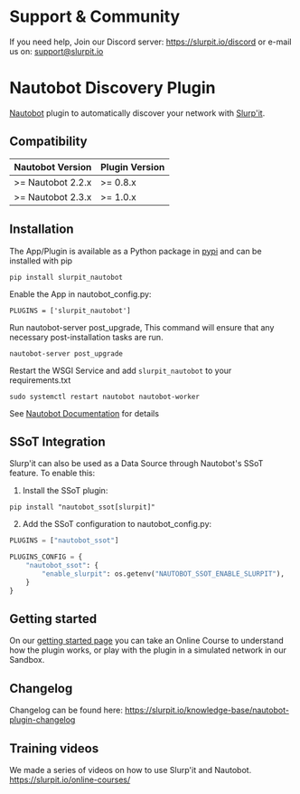 # Support & Community
If you need help, Join our Discord server: https://slurpit.io/discord
or e-mail us on: support@slurpit.io

# Nautobot Discovery Plugin
[Nautobot](https://github.com/nautobot/nautobot) plugin to automatically discover your network with [Slurp'it](https://slurpit.io).

## Compatibility

|    Nautobot Version    | Plugin Version |
|------------------------|----------------|
|    >= Nautobot 2.2.x   |    >= 0.8.x    |
|    >= Nautobot 2.3.x   |    >= 1.0.x    |

## Installation

The App/Plugin is available as a Python package in [pypi](https://pypi.org/project/slurpit_nautobot/) and can be installed with pip  

```
pip install slurpit_nautobot
```
Enable the App in nautobot_config.py:
```
PLUGINS = ['slurpit_nautobot']
```

Run nautobot-server post_upgrade, This command will ensure that any necessary post-installation tasks are run.
```
nautobot-server post_upgrade
```

Restart the WSGI Service and add `slurpit_nautobot` to your requirements.txt
```
sudo systemctl restart nautobot nautobot-worker
```

See [Nautobot Documentation](https://docs.nautobot.com/projects/core/en/stable/user-guide/administration/installation/app-install) for details

## SSoT Integration

Slurp'it can also be used as a Data Source through Nautobot's SSoT feature. To enable this:

1. Install the SSoT plugin:
```
pip install "nautobot_ssot[slurpit]"
```

2. Add the SSoT configuration to nautobot_config.py:
```python
PLUGINS = ["nautobot_ssot"]

PLUGINS_CONFIG = {
    "nautobot_ssot": {
        "enable_slurpit": os.getenv("NAUTOBOT_SSOT_ENABLE_SLURPIT"),
    }
}
```

## Getting started
On our [getting started page](https://slurpit.io/getting-started/) you can take an Online Course to understand how the plugin works, or play with the plugin in a simulated network in our Sandbox.

## Changelog
Changelog can be found here: https://slurpit.io/knowledge-base/nautobot-plugin-changelog

## Training videos
We made a series of videos on how to use Slurp'it and Nautobot.
https://slurpit.io/online-courses/